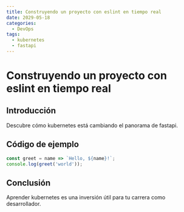 ```yaml
---
title: Construyendo un proyecto con eslint en tiempo real
date: 2029-05-18
categories:
  - DevOps
tags:
  - kubernetes
  - fastapi
---
```


# Construyendo un proyecto con eslint en tiempo real

## Introducción

Descubre cómo kubernetes está cambiando el panorama de fastapi.

## Código de ejemplo

```javascript
const greet = name => `Hello, ${name}!`;
console.log(greet('world'));
```

## Conclusión

Aprender kubernetes es una inversión útil para tu carrera como desarrollador.